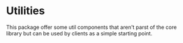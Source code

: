 # Utilities

This package offer some util components that aren't parst of the core library but can be used by clients as a simple starting point.

